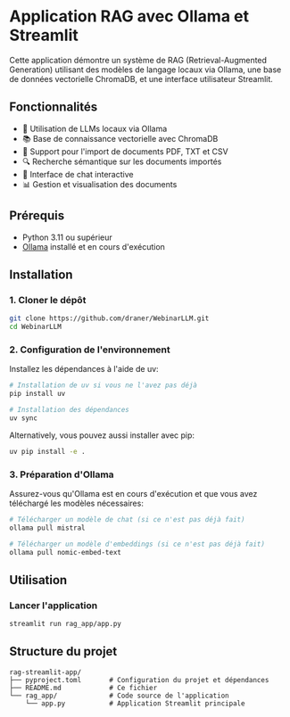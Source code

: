 # Application RAG avec Ollama et Streamlit

Cette application démontre un système de RAG (Retrieval-Augmented Generation) utilisant des modèles de langage locaux via Ollama, une base de données vectorielle ChromaDB, et une interface utilisateur Streamlit.

## Fonctionnalités

- 🤖 Utilisation de LLMs locaux via Ollama
- 📚 Base de connaissance vectorielle avec ChromaDB
- 📄 Support pour l'import de documents PDF, TXT et CSV
- 🔍 Recherche sémantique sur les documents importés
- 💬 Interface de chat interactive
- 📊 Gestion et visualisation des documents

## Prérequis

- Python 3.11 ou supérieur
- [Ollama](https://github.com/ollama/ollama) installé et en cours d'exécution

## Installation

### 1. Cloner le dépôt

```bash
git clone https://github.com/draner/WebinarLLM.git
cd WebinarLLM
```

### 2. Configuration de l'environnement

Installez les dépendances à l'aide de uv:

```bash
# Installation de uv si vous ne l'avez pas déjà
pip install uv

# Installation des dépendances
uv sync
```

Alternatively, vous pouvez aussi installer avec pip:

```bash
uv pip install -e .
```

### 3. Préparation d'Ollama

Assurez-vous qu'Ollama est en cours d'exécution et que vous avez téléchargé les modèles nécessaires:

```bash
# Télécharger un modèle de chat (si ce n'est pas déjà fait)
ollama pull mistral

# Télécharger un modèle d'embeddings (si ce n'est pas déjà fait)
ollama pull nomic-embed-text
```

## Utilisation

### Lancer l'application

```bash
streamlit run rag_app/app.py
```

## Structure du projet

```
rag-streamlit-app/
├── pyproject.toml       # Configuration du projet et dépendances
├── README.md            # Ce fichier
└── rag_app/             # Code source de l'application
    └── app.py           # Application Streamlit principale
```

